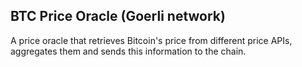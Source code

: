 ## BTC Price Oracle (Goerli network)

A price oracle that retrieves Bitcoin's price from different price APIs, aggregates them and sends this information to the chain.